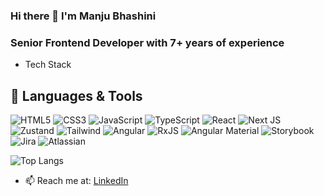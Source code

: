### Hi there 👋 I'm Manju Bhashini 
### Senior Frontend Developer with 7+ years of experience

- Tech Stack
## 🔧 Languages & Tools

![HTML5](https://img.shields.io/badge/HTML5-E34F26?style=for-the-badge&logo=html5&logoColor=white)
![CSS3](https://img.shields.io/badge/CSS3-1572B6?style=for-the-badge&logo=css3&logoColor=white)
![JavaScript](https://img.shields.io/badge/JavaScript-F7DF1E?style=for-the-badge&logo=javascript)
![TypeScript](https://img.shields.io/badge/TypeScript-3178C6?style=for-the-badge&logo=typescript)
![React](https://img.shields.io/badge/React-61DAFB?style=for-the-badge&logo=react)
![Next JS](https://img.shields.io/badge/Next.js-000000?style=for-the-badge&logo=nextdotjs)
![Zustand](https://img.shields.io/badge/Zustand-000000?style=for-the-badge&logo=zustand)
![Tailwind](https://img.shields.io/badge/Tailwind_CSS-38B2AC?style=for-the-badge&logo=tailwind-css)
![Angular](https://img.shields.io/badge/Angular-DD0031?style=for-the-badge&logo=angular&logoColor=white)
![RxJS](https://img.shields.io/badge/RxJS-B7178C?style=for-the-badge&logo=reactivex&logoColor=white)
![Angular Material](https://img.shields.io/badge/Angular%20Material-1976D2?style=for-the-badge&logo=angular&logoColor=white)
![Storybook](https://img.shields.io/badge/Storybook-FF4785?style=for-the-badge&logo=storybook&logoColor=white)
![Jira](https://img.shields.io/badge/Jira-0052CC?style=for-the-badge&logo=jira&logoColor=white)
![Atlassian](https://img.shields.io/badge/Atlassian-0052CC?style=for-the-badge&logo=atlassian&logoColor=white)

![Top Langs](https://github-readme-stats.vercel.app/api/top-langs/?username=manjubhashini1&layout=compact)
- 📫 Reach me at: [LinkedIn](https://www.linkedin.com/in/manjubhashini/)
